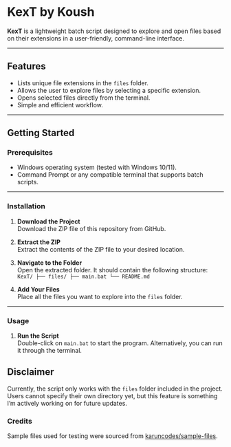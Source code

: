 # KexT by Koush

**KexT** is a lightweight batch script designed to explore and open files based on their extensions in a user-friendly, command-line interface.

---

## Features
- Lists unique file extensions in the `files` folder.
- Allows the user to explore files by selecting a specific extension.
- Opens selected files directly from the terminal.
- Simple and efficient workflow.

---

## Getting Started

### Prerequisites
- Windows operating system (tested with Windows 10/11).
- Command Prompt or any compatible terminal that supports batch scripts.

---

### Installation
1. **Download the Project**  
   Download the ZIP file of this repository from GitHub.

2. **Extract the ZIP**  
   Extract the contents of the ZIP file to your desired location.

3. **Navigate to the Folder**  
   Open the extracted folder. It should contain the following structure:
   ` KexT/
    ├── files/
    ├── main.bat
    └── README.md  `


5. **Add Your Files**  
Place all the files you want to explore into the `files` folder.

---

### Usage
1. **Run the Script**  
Double-click on `main.bat` to start the program. Alternatively, you can run it through the terminal.

## Disclaimer
Currently, the script only works with the `files` folder included in the project.
Users cannot specify their own directory yet, but this feature is something I’m actively working on for future updates.

### Credits
Sample files used for testing were sourced from [karuncodes/sample-files](https://github.com/karuncodes/sample-files).

